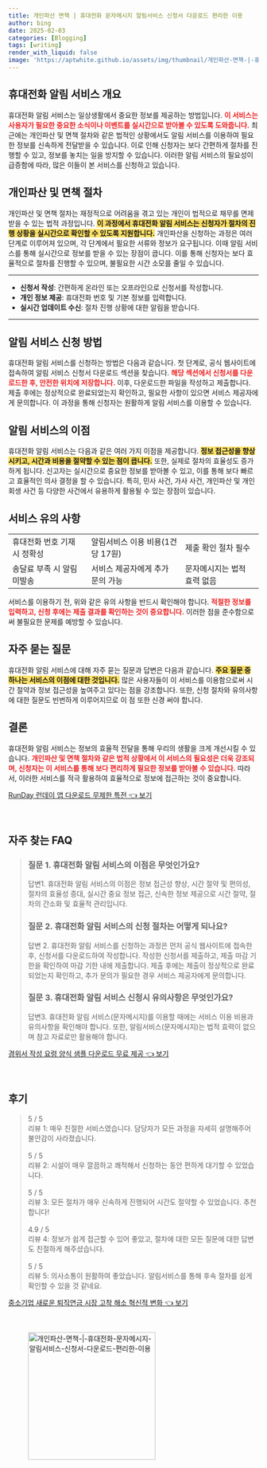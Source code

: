 ```yaml
---
title: 개인파산 면책 | 휴대전화 문자메시지 알림서비스 신청서 다운로드 편리한 이용
author: bing
date: 2025-02-03
categories: [Blogging]
tags: [writing]
render_with_liquid: false
image: 'https://aptwhite.github.io/assets/img/thumbnail/개인파산-면책-|-휴대전화-문자메시지-알림서비스-신청서-다운로드-편리한-이용.webp'
---
```



<h2 id='휴대전화 알림 서비스 개요'>휴대전화 알림 서비스 개요</h2>

<p>휴대전화 알림 서비스는 일상생활에서 중요한 정보를 제공하는 방법입니다. <b><span style="color: #ee2323;">이 서비스는 사용자가 필요한 중요한 소식이나 이벤트를 실시간으로 받아볼 수 있도록 도와줍니다.</span></b> 최근에는 개인파산 및 면책 절차와 같은 법적인 상황에서도 알림 서비스를 이용하여 필요한 정보를 신속하게 전달받을 수 있습니다. 이로 인해 신청자는 보다 간편하게 절차를 진행할 수 있고, 정보를 놓치는 일을 방지할 수 있습니다. 이러한 알림 서비스의 필요성이 급증함에 따라, 많은 이들이 본 서비스를 신청하고 있습니다. </p>

<h2 id='개인파산 및 면책 절차'>개인파산 및 면책 절차</h2>

<p>개인파산 및 면책 절차는 재정적으로 어려움을 겪고 있는 개인이 법적으로 채무를 면제받을 수 있는 법적 과정입니다. <b><span style="background-color: #ffe066;">이 과정에서 휴대전화 알림 서비스는 신청자가 절차의 진행 상황을 실시간으로 확인할 수 있도록 지원합니다.</span></b> 개인파산을 신청하는 과정은 여러 단계로 이루어져 있으며, 각 단계에서 필요한 서류와 정보가 요구됩니다. 이때 알림 서비스를 통해 실시간으로 정보를 받을 수 있는 장점이 큽니다. 이를 통해 신청자는 보다 효율적으로 절차를 진행할 수 있으며, 불필요한 시간 소모를 줄일 수 있습니다.</p>

<hr />

<ul>
    <li><b>신청서 작성</b>: 간편하게 온라인 또는 오프라인으로 신청서를 작성합니다.</li>
    <li><b>개인 정보 제공</b>: 휴대전화 번호 및 기본 정보를 입력합니다.</li>
    <li><b>실시간 업데이트 수신</b>: 절차 진행 상황에 대한 알림을 받습니다.</li>
</ul>

<hr />

<h2 id='알림 서비스 신청 방법'>알림 서비스 신청 방법</h2>

<p>휴대전화 알림 서비스를 신청하는 방법은 다음과 같습니다. 첫 단계로, 공식 웹사이트에 접속하여 알림 서비스 신청서 다운로드 섹션을 찾습니다. <b><span style="color: #ee2323;">해당 섹션에서 신청서를 다운로드한 후, 안전한 위치에 저장합니다.</span></b> 이후, 다운로드한 파일을 작성하고 제출합니다. 제출 후에는 정상적으로 완료되었는지 확인하고, 필요한 사항이 있으면 서비스 제공자에게 문의합니다. 이 과정을 통해 신청자는 원활하게 알림 서비스를 이용할 수 있습니다.</p>

<h2 id='알림 서비스의 이점'>알림 서비스의 이점</h2>

<p>휴대전화 알림 서비스는 다음과 같은 여러 가지 이점을 제공합니다. <b><span style="background-color: #ffe066;">정보 접근성을 향상시키고, 시간과 비용을 절약할 수 있는 점이 큽니다.</span></b> 또한, 실제로 절차의 효율성도 증가하게 됩니다. 신고자는 실시간으로 중요한 정보를 받아볼 수 있고, 이를 통해 보다 빠르고 효율적인 의사 결정을 할 수 있습니다. 특히, 민사 사건, 가사 사건, 개인파산 및 개인회생 사건 등 다양한 사건에서 유용하게 활용될 수 있는 장점이 있습니다.</p>

<h2 id='서비스 유의 사항'>서비스 유의 사항</h2>

<table>
    <tr>
        <td>휴대전화 번호 기재 시 정확성</td>
        <td>알림서비스 이용 비용(1건당 17원)</td>
        <td>제출 확인 절차 필수</td>
    </tr>
    <tr>
        <td>송달료 부족 시 알림 미발송</td>
        <td>서비스 제공자에게 추가 문의 가능</td>
        <td>문자메시지는 법적 효력 없음</td>
    </tr>
</table>

<p>서비스를 이용하기 전, 위와 같은 유의 사항을 반드시 확인해야 합니다. <b><span style="color: #ee2323;">적절한 정보를 입력하고, 신청 후에는 제출 결과를 확인하는 것이 중요합니다.</span></b> 이러한 점을 준수함으로써 불필요한 문제를 예방할 수 있습니다.</p>

<h2 id='자주 묻는 질문'>자주 묻는 질문</h2>

<p>휴대전화 알림 서비스에 대해 자주 묻는 질문과 답변은 다음과 같습니다. <b><span style="background-color: #ffe066;">주요 질문 중 하나는 서비스의 이점에 대한 것입니다.</span></b> 많은 사용자들이 이 서비스를 이용함으로써 시간 절약과 정보 접근성을 높여주고 있다는 점을 강조합니다. 또한, 신청 절차와 유의사항에 대한 질문도 빈번하게 이루어지므로 이 점 또한 신경 써야 합니다.</p>

<h2 id='결론'>결론</h2>

<p>휴대전화 알림 서비스는 정보의 효율적 전달을 통해 우리의 생활을 크게 개선시킬 수 있습니다. <b><span style="color: #ee2323;">개인파산 및 면책 절차와 같은 법적 상황에서 이 서비스의 필요성은 더욱 강조되며, 신청자는 이 서비스를 통해 보다 편리하게 필요한 정보를 받아볼 수 있습니다.</span></b> 따라서, 이러한 서비스를 적극 활용하여 효율적으로 정보에 접근하는 것이 중요합니다.</p>


<p><a class="click-button" title="RunDay 런데이 앱 다운로드 무제한 특전" href="https://aptwhite.github.io/posts/RunDay-%EB%9F%B0%EB%8D%B0%EC%9D%B4-%EC%95%B1-%EB%8B%A4%EC%9A%B4%EB%A1%9C%EB%93%9C-%EB%AC%B4%EC%A0%9C%ED%95%9C-%ED%8A%B9%EC%A0%84/" rel="dofollow">RunDay 런데이 앱 다운로드 무제한 특전 👈 보기</a></p><br>
<h2 id='자주_찾는_FAQ'>자주 찾는 FAQ</h2>
<div itemscope="" itemtype="https://schema.org/FAQPage"> 
<blockquote> 
<div itemscope="" itemprop="mainEntity" itemtype="https://schema.org/Question"> 
<h3 itemprop="name">질문 1. 휴대전화 알림 서비스의 이점은 무엇인가요?</h3> 
<div itemscope="" itemprop="acceptedAnswer" itemtype="https://schema.org/Answer"> 
<span itemprop="text"> 
<p>답변1. 휴대전화 알림 서비스의 이점은 정보 접근성 향상, 시간 절약 및 편의성, 절차의 효율성 증대, 실시간 중요 정보 접근, 신속한 정보 제공으로 시간 절약, 절차의 간소화 및 효율적 관리입니다.</p> 
</span> 
</div> 
</div>

<div itemscope="" itemprop="mainEntity" itemtype="https://schema.org/Question"> 
<h3 itemprop="name">질문 2. 휴대전화 알림 서비스의 신청 절차는 어떻게 되나요?</h3> 
<div itemscope="" itemprop="acceptedAnswer" itemtype="https://schema.org/Answer"> 
<span itemprop="text"> 
<p>답변 2. 휴대전화 알림 서비스를 신청하는 과정은 먼저 공식 웹사이트에 접속한 후, 신청서를 다운로드하여 작성합니다. 작성한 신청서를 제출하고, 제출 마감 기한을 확인하여 마감 기한 내에 제출합니다. 제출 후에는 제출이 정상적으로 완료되었는지 확인하고, 추가 문의가 필요한 경우 서비스 제공자에게 문의합니다.</p> 
</span> 
</div> 
</div> 

<div itemscope="" itemprop="mainEntity" itemtype="https://schema.org/Question"> 
<h3 itemprop="name">질문 3. 휴대전화 알림 서비스 신청시 유의사항은 무엇인가요?</h3> 
<div itemscope="" itemprop="acceptedAnswer" itemtype="https://schema.org/Answer"> 
<span itemprop="text"> 
<p>답변3. 휴대전화 알림 서비스(문자메시지)를 이용할 때에는 서비스 이용 비용과 유의사항을 확인해야 합니다. 또한, 알림서비스(문자메시지)는 법적 효력이 없으며 참고 자료로만 활용해야 합니다.</p> 
</span> 
</div> 
</div> 
</blockquote> 
</div>
<p><a class="click-button" title="경위서 작성 요령 양식 샘플 다운로드 무료 제공" href="https://aptwhite.github.io/posts/%EA%B2%BD%EC%9C%84%EC%84%9C-%EC%9E%91%EC%84%B1-%EC%9A%94%EB%A0%B9-%EC%96%91%EC%8B%9D-%EC%83%98%ED%94%8C-%EB%8B%A4%EC%9A%B4%EB%A1%9C%EB%93%9C-%EB%AC%B4%EB%A3%8C-%EC%A0%9C%EA%B3%B5/" rel="dofollow">경위서 작성 요령 양식 샘플 다운로드 무료 제공 👈 보기</a></p><br>
<h2 id='후기'>후기</h2>
<div itemscope itemtype="https://schema.org/Product">
  <blockquote>
  <div itemprop="review" itemscope itemtype="https://schema.org/Review">
      <div itemprop="reviewRating" itemscope itemtype="https://schema.org/Rating"> <span itemprop="ratingValue">5</span> / <span itemprop="bestRating">5</span> </div>
      <span itemprop="reviewBody">리뷰 1: 매우 친절한 서비스였습니다. 담당자가 모든 과정을 자세히 설명해주어 불안감이 사라졌습니다.</span>
  </div>
  <br>
  <div itemprop="review" itemscope itemtype="https://schema.org/Review">
      <div itemprop="reviewRating" itemscope itemtype="https://schema.org/Rating"> <span itemprop="ratingValue">5</span> / <span itemprop="bestRating">5</span> </div>
      <span itemprop="reviewBody">리뷰 2: 시설이 매우 깔끔하고 쾌적해서 신청하는 동안 편하게 대기할 수 있었습니다.</span>
  </div>
  <br>
  <div itemprop="review" itemscope itemtype="https://schema.org/Review">
      <div itemprop="reviewRating" itemscope itemtype="https://schema.org/Rating"> <span itemprop="ratingValue">5</span> / <span itemprop="bestRating">5</span> </div>
      <span itemprop="reviewBody">리뷰 3: 모든 절차가 매우 신속하게 진행되어 시간도 절약할 수 있었습니다. 추천합니다!</span>
  </div>
  <br>
  <div itemprop="review" itemscope itemtype="https://schema.org/Review">
      <div itemprop="reviewRating" itemscope itemtype="https://schema.org/Rating"> <span itemprop="ratingValue">4.9</span> / <span itemprop="bestRating">5</span> </div>
      <span itemprop="reviewBody">리뷰 4: 정보가 쉽게 접근할 수 있어 좋았고, 절차에 대한 모든 질문에 대한 답변도 친절하게 해주셨습니다.</span>
  </div>
  <br>
  <div itemprop="review" itemscope itemtype="https://schema.org/Review">
      <div itemprop="reviewRating" itemscope itemtype="https://schema.org/Rating"> <span itemprop="ratingValue">5</span> / <span itemprop="bestRating">5</span> </div>
      <span itemprop="reviewBody">리뷰 5: 의사소통이 원활하여 좋았습니다. 알림서비스를 통해 후속 절차를 쉽게 확인할 수 있을 것 같네요.</span>
  </div>
  </blockquote>
</div>
<p><a class="click-button" title="중소기업 새로운 퇴직연금 시장 고착 해소 혁신적 변화" href="https://aptwhite.github.io/posts/%EC%A4%91%EC%86%8C%EA%B8%B0%EC%97%85-%EC%83%88%EB%A1%9C%EC%9A%B4-%ED%87%B4%EC%A7%81%EC%97%B0%EA%B8%88-%EC%8B%9C%EC%9E%A5-%EA%B3%A0%EC%B0%A9-%ED%95%B4%EC%86%8C-%ED%98%81%EC%8B%A0%EC%A0%81-%EB%B3%80%ED%99%94/" rel="dofollow">중소기업 새로운 퇴직연금 시장 고착 해소 혁신적 변화 👈 보기</a></p><br>
<figure class="image"><img src="https://aptwhite.github.io/assets/img/thumbnail/개인파산-면책-|-휴대전화-문자메시지-알림서비스-신청서-다운로드-편리한-이용.webp" alt="개인파산-면책-|-휴대전화-문자메시지-알림서비스-신청서-다운로드-편리한-이용" width="256" height="256"></figure>
